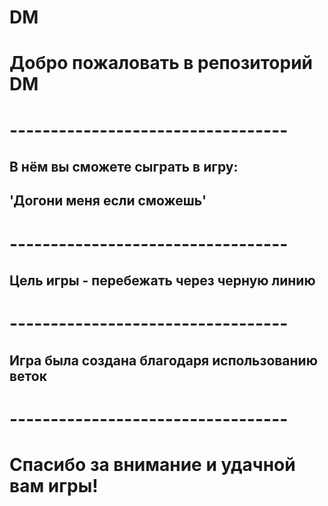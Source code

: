 # DM
# Добро пожаловать в репозиторий DM
# ----------------------------------
## В нём вы сможете сыграть в игру:
## 'Догони меня если сможешь'
# ----------------------------------
## Цель игры - перебежать через черную линию
# ----------------------------------
## Игра была создана благодаря использованию веток
# ----------------------------------
# Спасибо за внимание и удачной вам игры!

